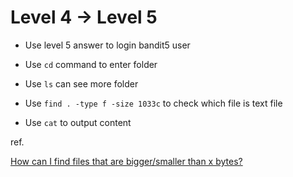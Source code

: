 Level 4 → Level 5
===

- Use level 5 answer to login bandit5 user

- Use `cd` command to enter folder

- Use `ls` can see more folder

- Use `find . -type f -size 1033c` to check which file is text file

- Use `cat` to output content

ref.

[How can I find files that are bigger/smaller than x bytes?](https://superuser.com/questions/204564/how-can-i-find-files-that-are-bigger-smaller-than-x-bytes)